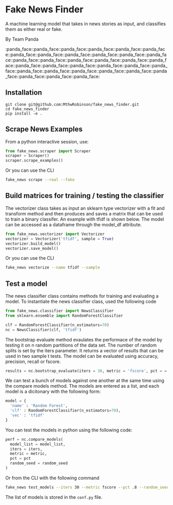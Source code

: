# Fake News Finder
A machine learning model that takes in news stories as input, and classifies them as either real or fake.

By Team Panda

:panda\_face::panda\_face::panda\_face::panda\_face::panda\_face::panda\_face::panda\_face::panda\_face::panda\_face::panda\_face::panda\_face::panda\_face::panda\_face::panda\_face::panda\_face::panda\_face::panda\_face::panda\_face::panda\_face::panda\_face::panda\_face::panda\_face::panda\_face::panda\_face::panda\_face::panda\_face::panda\_face::panda\_face::panda\_face::panda\_face::panda\_face::panda\_face::panda\_face:

## Installation
```
git clone git@github.com:MthwRobinson/fake_news_finder.git
cd fake_news_finder
pip install -e .
```

## Scrape News Examples
From a python interactive session, use:
```python
from fake_news.scraper import Scraper
scraper = Scraper()
scraper.scrape_examples()
```
Or you can use the CLI
```bash
fake_news scrape --real --fake
```

## Build matrices for training / testing the classifier
The vectorizer class takes as input an sklearn type vectorizer with
a fit and transform method and then produces and saves a matrix that can be used to train a binary classifer. An example with tfidf is shown below. The model can be accessed as a dataframe through the model\_df attribute.
```python
from fake_news.vectorizer import Vectorizer
vectorizer = Vectorizer('tfidf', sample = True)
vectorizer.build_model()
vectorizer.save_model()
```

Or you can use the CLI
```bash
fake_news vectorize --name tfidf --sample
```

## Test a model
The news classifier class contains methods for training and evaluating
a model. To instantiate the news classifier class, used the following
code
```python
from fake_news.classifier import NewsClassifier
from sklearn.ensemble import RandomForestClassifier

clf = RandomForestClassifier(n_estimators=70)
nc = NewsClassifier(clf, 'tfidf')
```

The bootstrap evaluate method evaulates the performace of the model
by testing it on n random partitions of the data set. The number
of random splits is set by the iters parameter. It returns a vector
of results that can be used in two sample t tests. The model can
be evaluated using accuracy, precision, recall or fscore.
```python
results = nc.bootstrap_evaluate(iters = 30, metric = 'fscore', pct = =.8)
```

We can test a bunch of models against one another at the same time
using the compare models method. The models are entered as a list, and
each model is a dicitonary with the following form:
```python
model = {
  'name' : 'Random Forest',
  'clf' : RandomForestClassifier(n_estimators=70),
  'vec' : 'tfidf'
}
```

You can test the models in python using the following code:
```python
perf = nc.compare_models(
  model_list = model_list,
  iters = iters,
  metric = metric,
  pct = pct
  random_seed = random_seed
)
```

Or from the CLI with the following command
```bash
fake_news test_models --iters 30 --metric fscore --pct .8 --random_seed 20
```

The list of models is stored in the `conf.py` file.
